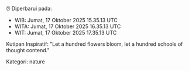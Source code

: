 ⏰ Diperbarui pada:
- WIB: Jumat, 17 Oktober 2025 15.35.13 UTC
- WITA: Jumat, 17 Oktober 2025 16.35.13 UTC
- WIT: Jumat, 17 Oktober 2025 17.35.13 UTC

Kutipan Inspiratif:
"Let a hundred flowers bloom, let a hundred schools of thought contend."


Kategori: nature

